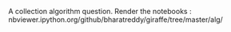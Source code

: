 A collection algorithm question. Render the notebooks : nbviewer.ipython.org/github/bharatreddy/giraffe/tree/master/alg/
